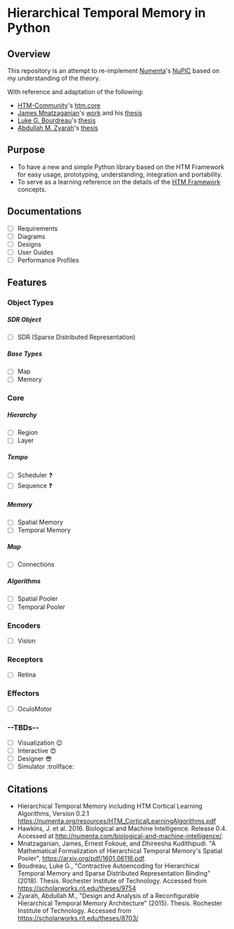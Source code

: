 
# Hierarchical Temporal Memory in Python
## Overview
This repository is an attempt to re-implement [Numenta](https://numenta.com/)'s [NuPIC](https://github.com/numenta/nupic.core) based on my understanding of the theory.

With reference and adaptation of the following:
* [HTM-Community](https://numenta.org/)'s [htm.core](https://github.com/htm-community/htm.core)
* [James Mnatzaganian](https://techtorials.me/)'s [work](https://github.com/tehtechguy/mHTM) and his [thesis](https://scholarworks.rit.edu/theses/9012/)
* [Luke G. Bourdreau](lgb9267@rit.edu)'s [thesis](https://scholarworks.rit.edu/theses/9754/)
* [Abdullah M. Zyarah](https://scholar.google.com/citations?user=rBMPaEMAAAAJ&hl=en)'s [thesis](https://scholarworks.rit.edu/theses/8703/)

## Purpose
* To have a new and simple Python library based on the HTM Framework for easy usage, prototyping,  understanding, integration and portability.
* To serve as a learning reference on the details of the [HTM Framework](https://numenta.com/blog/2019/01/16/the-thousand-brains-theory-of-intelligence/) concepts.

## Documentations
- [ ] Requirements
- [ ] Diagrams
- [ ] Designs
- [ ] User Guides
- [ ] Performance Profiles

## Features

### Object Types
##### SDR Object
- [ ] SDR (Sparse Distributed Representation)
##### Base Types
- [ ] Map
- [ ] Memory

### Core
##### Hierarchy
- [ ] Region
- [ ] Layer
##### Tempo
- [ ] Scheduler :question:
- [ ] Sequence :question:
##### Memory
- [ ] Spatial Memory
- [ ] Temporal Memory
##### Map
- [ ] Connections
##### Algorithms
- [ ] Spatial Pooler
- [ ] Temporal Pooler

### Encoders
- [ ] Vision

### Receptors
- [ ] Retina

### Effectors
- [ ] OculoMotor

### --TBDs--
- [ ] Visualization :wink:
- [ ] Interactive :heart_eyes:
- [ ] Designer :sunglasses:
- [ ] Simulator :trollface:

## Citations
* Hierarchical Temporal Memory including HTM Cortical Learning Algorithms, Version 0.2.1 https://numenta.org/resources/HTM_CorticalLearningAlgorithms.pdf
* Hawkins, J. et al. 2016. Biological and Machine Intelligence. Release 0.4. Accessed at http://numenta.com/biological-and-machine-intelligence/.
* Mnatzaganian, James, Ernest Fokoué, and Dhireesha Kudithipudi. "A Mathematical Formalization of Hierarchical Temporal Memory's Spatial Pooler", https://arxiv.org/pdf/1601.06116.pdf.
* Boudreau, Luke G., "Contractive Autoencoding for Hierarchical Temporal Memory and Sparse Distributed Representation Binding" (2018). Thesis. Rochester Institute of Technology. Accessed from https://scholarworks.rit.edu/theses/9754
* Zyarah, Abdullah M., "Design and Analysis of a Reconfigurable Hierarchical Temporal Memory Architecture" (2015). Thesis. Rochester Institute of Technology. Accessed from https://scholarworks.rit.edu/theses/8703/
